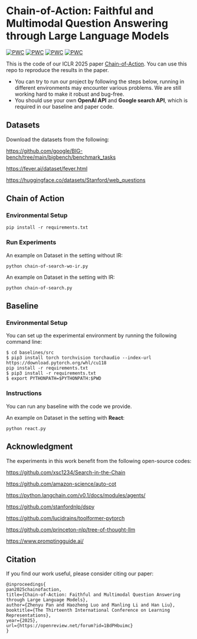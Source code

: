 # Chain-of-Action: Faithful and Multimodal Question Answering through Large Language Models
[![PWC](https://img.shields.io/endpoint.svg?url=https://paperswithcode.com/badge/chain-of-action-faithful-and-multimodal/question-answering-on-fever)](https://paperswithcode.com/sota/question-answering-on-fever?p=chain-of-action-faithful-and-multimodal)
[![PWC](https://img.shields.io/endpoint.svg?url=https://paperswithcode.com/badge/chain-of-action-faithful-and-multimodal/question-answering-on-strategyqa)](https://paperswithcode.com/sota/question-answering-on-strategyqa?p=chain-of-action-faithful-and-multimodal)
[![PWC](https://img.shields.io/endpoint.svg?url=https://paperswithcode.com/badge/chain-of-action-faithful-and-multimodal/question-answering-on-truthfulqa)](https://paperswithcode.com/sota/question-answering-on-truthfulqa?p=chain-of-action-faithful-and-multimodal)
[![PWC](https://img.shields.io/endpoint.svg?url=https://paperswithcode.com/badge/chain-of-action-faithful-and-multimodal/question-answering-on-webquestions)](https://paperswithcode.com/sota/question-answering-on-webquestions?p=chain-of-action-faithful-and-multimodal)

This is the code of our ICLR 2025 paper [Chain-of-Action](https://openreview.net/forum?id=1BdPHbuimc). You can use this repo to reproduce the results in the paper.

* You can try to run our project by following the steps below, running in different environments may encounter various problems. We are still working hard to make it robust and bug-free.
* You should use your own **OpenAI API** and **Google search API**, which is required in our baseline and paper code.


## Datasets
Download the datasets from the following:

https://github.com/google/BIG-bench/tree/main/bigbench/benchmark_tasks

https://fever.ai/dataset/fever.html

https://huggingface.co/datasets/Stanford/web_questions


## Chain of Action
### Environmental Setup
`pip install -r requirements.txt`

### Run Experiments
An example on Dataset in the setting without IR:

`python chain-of-search-wo-ir.py`

An example on Dataset in the setting with IR:

`python chain-of-search.py`



## Baseline
### Environmental Setup
You can set up the experimental environment by running the following command line:

```shell
$ cd baselines/src
$ pip3 install torch torchvision torchaudio --index-url https://download.pytorch.org/whl/cu118
pip install -r requirements.txt
$ pip3 install -r requirements.txt
$ export PYTHONPATH=$PYTHONPATH:$PWD
```


### Instructions
You can run any baseline with the code we provide.

An example on Dataset in the setting with **React**:

`python react.py`



## Acknowledgment
The experiments in this work benefit from the following open-source codes:

https://github.com/xsc1234/Search-in-the-Chain

https://github.com/amazon-science/auto-cot

https://python.langchain.com/v0.1/docs/modules/agents/

https://github.com/stanfordnlp/dspy

https://github.com/lucidrains/toolformer-pytorch

https://github.com/princeton-nlp/tree-of-thought-llm

https://www.promptingguide.ai/

## Citation
If you find our work useful, please consider citing our paper:
```
@inproceedings{
pan2025chainofaction,
title={Chain-of-Action: Faithful and Multimodal Question Answering through Large Language Models},
author={Zhenyu Pan and Haozheng Luo and Manling Li and Han Liu},
booktitle={The Thirteenth International Conference on Learning Representations},
year={2025},
url={https://openreview.net/forum?id=1BdPHbuimc}
}
```
